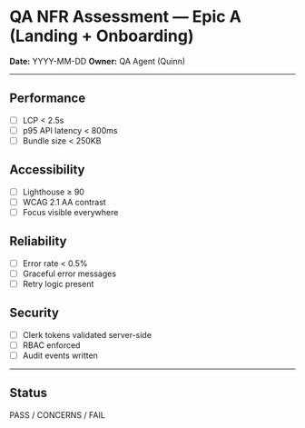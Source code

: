 # QA NFR Assessment — Epic A (Landing + Onboarding)

**Date:** YYYY-MM-DD
**Owner:** QA Agent (Quinn)

---

## Performance
- [ ] LCP < 2.5s
- [ ] p95 API latency < 800ms
- [ ] Bundle size < 250KB

## Accessibility
- [ ] Lighthouse ≥ 90
- [ ] WCAG 2.1 AA contrast
- [ ] Focus visible everywhere

## Reliability
- [ ] Error rate < 0.5%
- [ ] Graceful error messages
- [ ] Retry logic present

## Security
- [ ] Clerk tokens validated server-side
- [ ] RBAC enforced
- [ ] Audit events written

---

## Status
PASS / CONCERNS / FAIL
